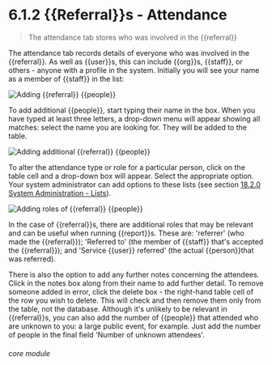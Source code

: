 # 6.1.2    {{Referral}}s - Attendance

> The attendance tab stores who was involved in the {{referral}} 

The attendance tab records details of everyone who was involved in the {{referral}}. As well as {{user}}s, this can include {{org}}s, {{staff}}, or others - anyone with a profile in the system. Initially you will see your name as a member of {{staff}} in the list: 

![Adding {{referral}} {{people}}](194a.png)

To add additional {{people}}, start typing their name in the box. When you have typed at least three letters, a drop-down menu will appear showing all matches: select the name you are looking for. They will be added to the table. 

![Adding additional {{referral}} {{people}}](194b.png)

To alter the attendance type or role for a particular person, click on the table cell and a drop-down box will appear. Select the appropriate option. Your system administrator can add options to these lists (see section [18.2.0  System Administration - Lists](/help/index/v/{{version}}/p/18.2.0)). 

![Adding roles of {{referral}} {{people}}](194c.png)

In the case of {{referral}}s, there are additional roles that may be relevant and can be useful when running {{report}}s. These are: 'referrer' (who made the {{referral}}); 'Referred to' (the member of {{staff}} that's accepted the {{referral}}); and 'Service {{user}} referred' (the actual {{person}}that was referred). 

There is also the option to add any further notes concerning the attendees. Click in the notes box along from their name to add further detail. To remove someone added in error, click the delete box - the right-hand table cell of the row you wish to delete. This will check and then remove them only from the table, not the database. Although it's unlikely to be relevant in {{referral}}s, you can also add the number of {{people}} that attended who are unknown to you: a large public event, for example. Just add the number of people in the final field 'Number of unknown attendees'. 

###### core module

